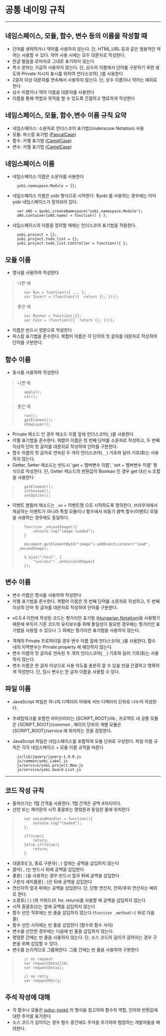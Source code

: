 # 공통 네이밍 규칙

----
## 네임스페이스, 모듈, 함수, 변수 등의 이름을 작성할 때

* 단어를 생략하거나 약어를 사용하지 않는다. 단, HTML,URL 등과 같은 범용적인 약어는 사용할 수 있다. 약어 사용 시에는 모두 대문자로 작성한다.
* 한글 발음을 로마자로 그대로 표기하지 않는다
* 특수 문자는 가급적 사용하지 않는다. 단, 상수의 이름에서 단어를 구분하기 위한 용도와 Private 지시자 표시를 위하여 언더스코어(`_`)를 사용한다
* 2글자 이상 대문자를 연속해서 사용하지 않는다. 단, 상수 이름이나 약어는 예외로 한다
* 상수 이름이나 약어 이름을 대문자를 사용한다
* 이름을 통해 역할과 목적을 할 수 있도록 간결하고 명료하게 작성한다

## 네임스페이스, 모듈, 함수,변수 이름 규칙 요약
* 네임스페이스: 소문자로 언더스코어 표기법(Underscore Notation) 사용
* 모듈: 파스칼 표기법 ([PascalCase](http://c2.com/cgi/wiki?PascalCase))
* 함수: 카멜 표기법 ([CamelCase](http://en.wikipedia.org/wiki/CamelCase))
* 변수: 카멜 표기법 ([CamelCase](http://en.wikipedia.org/wiki/CamelCase))

## 네임스페이스 이름

* 네임스페이스 이름은 소문자를 사용한다

        yobi.namespace.Module = {};

* 네임스페이스 이름은 yobi 형식으로 시작한다. $yobi 를 사용하는 경우에는 이미 yobi 네임스페이스가 정의되어 있다.

        var oNS = $yobi.createNamespace("yobi.namespace.Module");
        oNS.container[oNS.name] = function() { };

* 네임스페이스의 이름을 정의할 때에는 언더스코어 표기법을 적용한다.

        yobi.project = {};
        yobi.project.todo_list = {};
        yobi.project.todo_list.Controller = function(){ };

## 모듈 이름

* 명사를 사용하여 작성한다

>나쁜 예
>
>        var Run = function(){ ... };
>        var Insert = (function(){  return {}; })();


>좋은 예
>
>        var Runner = function(){};
>        var Coin = (function(){  return {}; })();


* 이름은 반드시 영문으로 작성한다
* 파스칼 표기법을 준수한다. 복합어 이름은 각 단어의 첫 글자를 대문자로 작성하여 단어를 구분한다.


## 함수 이름

* 동사를 사용하여 작성한다

>나쁜 예
>
>        apple();
>        car();

>좋은 예
>
>        run();
>        getElement();
>        showLayer();

* Private 메소드 인 경우 메소드 이름 앞에 언더스코어(`_`)를 사용한다
* 카멜 표기법을 준수한다. 복합어 이름은 첫 번째 단어를 소문자로 작성하고, 두 번째 이상의 단어 첫 글자를 대문자로 작성하여 단어를 구분한다.
* 함수 이름의 첫 글자로 연속된 두 개의 언더스코어(`__`) 기호와 달러 기호($)는 사용하지 않는다.
* Getter, Setter 메소드는 반드시 'get + 멤버변수 이름', 'set + 멤버변수 이름' 형식으로 작성한다. 단, Getter 메소드의 반환값이 Boolean 인 경우 get 대신 is 조합을 사용한다

>        getElement();
>        isChecked();
>        setOption();

* 이벤트 핸들러 메소드는 `_on` + 이벤트명 으로 시작하도록 정의한다.
  브라우저에서 제공하는 이벤트가 아니라 특정 모듈이나 함수에서 비동기 콜백 함수(이벤트) 모델을 사용하는 경우에도 동일하다.

>        function _onLoadImage(){
>            console.log("image loaded");
>        }
>
>        document.getElementById("image").addEventListener("load", _onLoadImage);
>
>        $.ajax("/test", {
>            "success": _onSuccessRequest
>        });


## 변수 이름

* 변수 이름은 명사를 사용하여 작성한다
* 카멜 표기법을 준수한다. 복합어 이름은 첫 번째 단어를 소문자로 작성하고, 두 번째 이상의 단어 첫 글자를 대문자로 작성하여 단어를 구분한다.
 -  v0.5.4 이전에 작성된 코드는 헝가리안 표기법 ([Hungarian Notation](http://en.wikipedia.org/wiki/Hungarian_notation))을 사용했기 때문에
    부득이 기존 코드의 유지보수를 위해 통일성이 필요한 경우에는 헝가리안 표기법을 사용할 수 있으나 그 외에는 헝가리안 표기법을 사용하지 않는다. 
* 객체의 Private 프로퍼티일 경우 변수 이름 앞에 언더스코어(`_`)를 사용한다. 함수 내의 지역변수는 Private property 에 해당하지 않는다.
* 변수 이름의 첫 글자로 연속된 두 개의 언더스코어(`__`) 기호와 달러 기호($)는 사용하지 않는다.
* 변수 이름은 한 글자 이상으로 사용 의도를 충분히 알 수 있을 만큼 간결하고 명확하게 작성한다. 단, 임시 변수는 한 글자 이름을 사용할 수 있다.


## 파일 이름

* JavaScript 파일은 하나의 디렉터리 아래에 서브 디렉터리 단위로 나누어 작성한다.
* 프레임워크를 포함한 라이브러리는 {SCRIPT_ROOT}/lib , 프로젝트 내 공통 모듈은 {SCRIPT_ROOT}/common , 페이지 단위의 개별 모듈은 {SCRIPT_ROOT}/service 에 위치하는 것을 권장한다.
* JavaScript 파일은 네임스페이스를 포함하여 모듈 단위로 구성한다. 파일 이름 규칙은 각각 네임스페이스 + 모듈 이름 규칙을 따른다

        js/lib/jquery/jquery-1.9.0.js
        js/common/yobi.Label.js
        js/service/yobi.project.New.js
        js/service/yobi.board.List.js


----

## 코드 작성 규칙

* 들여쓰기는 1탭 간격을 사용한다. 1탭 간격은 공백 4자리이다.
* 선언 또는 제어문의 시작 중괄호는 명령문과 동일한 줄에 위치한다

>        var onLoadHandler = function(){
>            console.log("loaded");
>        };
>
>        if(true){
>            return;
>        }else if(false){
>            return;
>        }

* 대괄호([ ]), 종료 구분자( ; ) 앞에는 공백을 삽입하지 않는다
* 콤마( , )는 반드시 뒤에 공백을 삽입한다
* 콜론( : )을 사용하는 경우 반드시 앞과 뒤에 공백을 삽입한다
* 구분자 세미콜론( ; )은 뒤에 공백을 삽입한다
* 연산자의 앞과 뒤에는 공백을 삽입한다. 단, 단항 연산자, 전위/후위 연산자는 예외로 한다.
* 소괄호( ( ) )와 키워드(if, for, return)를 사용할 때 공백을 삽입하지 않는다
* 시작 중괄호({)는 앞에 공백을 삽입하지 않는다
* 함수 선언 직후에는 빈 줄을 삽입하지 않는다 (`function _method(){` 바로 다음 줄)
* 함수 선언 사이에는 빈 줄을 삽입한다 (함수와 함수 사이)
* 변수를 선언한 경우에는 다음에 빈 줄을 삽입하지 않는다.
* 명령문 간에는 빈 줄을 사용하지 않는다. 단, 소스 코드의 길이가 길어지는 경우 구분을 위해 삽입할 수 있다.
* 변수를 논리적으로 그룹화한다. 그룹 간에는 빈 줄을 사용하여 구분한다

>        // on request
>        var requestDetailId;
>        var requestDetail;
>
>        // on retry
>        var requestRetry;


## 주석 작성에 대해

* 각 함수나 모듈은 [jsdoc-tookit](http://code.google.com/p/jsdoc-toolkit/w/list) 의 형식을 참고하여 함수의 역할, 인자와 반환값에 대한 주석을 표기한다
* 소스 코드가 길어지는 경우 함수 중간에도 주석을 추가하여 협업하는 개발자들을 배려한다.

